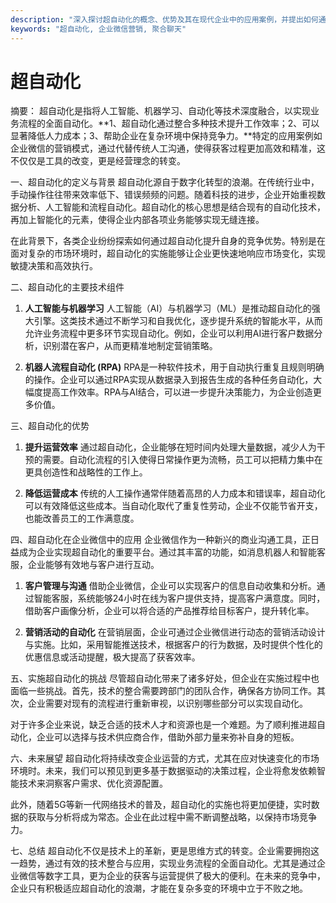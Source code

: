 ```yaml
---
description: "深入探讨超自动化的概念、优势及其在现代企业中的应用案例，并提出如何通过企业微信实现高效运营。"
keywords: "超自动化, 企业微信营销, 聚合聊天"
---
```

# 超自动化

摘要： 
超自动化是指将人工智能、机器学习、自动化等技术深度融合，以实现业务流程的全面自动化。**1、超自动化通过整合多种技术提升工作效率；2、可以显著降低人力成本；3、帮助企业在复杂环境中保持竞争力。**特定的应用案例如企业微信的营销模式，通过代替传统人工沟通，使得获客过程更加高效和精准，这不仅仅是工具的改变，更是经营理念的转变。

一、超自动化的定义与背景
超自动化源自于数字化转型的浪潮。在传统行业中，手动操作往往带来效率低下、错误频频的问题。随着科技的进步，企业开始重视数据分析、人工智能和流程自动化。超自动化的核心思想是结合现有的自动化技术，再加上智能化的元素，使得企业内部各项业务能够实现无缝连接。

在此背景下，各类企业纷纷探索如何通过超自动化提升自身的竞争优势。特别是在面对复杂的市场环境时，超自动化的实施能够让企业更快速地响应市场变化，实现敏捷决策和高效执行。

二、超自动化的主要技术组件
1. **人工智能与机器学习**
   人工智能（AI）与机器学习（ML）是推动超自动化的强大引擎。这类技术通过不断学习和自我优化，逐步提升系统的智能水平，从而允许业务流程中更多环节实现自动化。例如，企业可以利用AI进行客户数据分析，识别潜在客户，从而更精准地制定营销策略。

2. **机器人流程自动化 (RPA)**
   RPA是一种软件技术，用于自动执行重复且规则明确的操作。企业可以通过RPA实现从数据录入到报告生成的各种任务自动化，大幅度提高工作效率。RPA与AI结合，可以进一步提升决策能力，为企业创造更多价值。

三、超自动化的优势
1. **提升运营效率**
   通过超自动化，企业能够在短时间内处理大量数据，减少人为干预的需要。自动化流程的引入使得日常操作更为流畅，员工可以把精力集中在更具创造性和战略性的工作上。

2. **降低运营成本**
   传统的人工操作通常伴随着高昂的人力成本和错误率，超自动化可以有效降低这些成本。当自动化取代了重复性劳动，企业不仅能节省开支，也能改善员工的工作满意度。

四、超自动化在企业微信中的应用
企业微信作为一种新兴的商业沟通工具，正日益成为企业实现超自动化的重要平台。通过其丰富的功能，如消息机器人和智能客服，企业能够有效地与客户进行互动。

1. **客户管理与沟通**
   借助企业微信，企业可以实现客户的信息自动收集和分析。通过智能客服，系统能够24小时在线为客户提供支持，提高客户满意度。同时，借助客户画像分析，企业可以将合适的产品推荐给目标客户，提升转化率。

2. **营销活动的自动化**
   在营销层面，企业可通过企业微信进行动态的营销活动设计与实施。比如，采用智能推送技术，根据客户的行为数据，及时提供个性化的优惠信息或活动提醒，极大提高了获客效率。

五、实施超自动化的挑战
尽管超自动化带来了诸多好处，但企业在实施过程中也面临一些挑战。首先，技术的整合需要跨部门的团队合作，确保各方协同工作。其次，企业需要对现有的流程进行重新审视，以识别哪些部分可以实现自动化。

对于许多企业来说，缺乏合适的技术人才和资源也是一个难题。为了顺利推进超自动化，企业可以选择与技术供应商合作，借助外部力量来弥补自身的短板。

六、未来展望
超自动化将持续改变企业运营的方式，尤其在应对快速变化的市场环境时。未来，我们可以预见到更多基于数据驱动的决策过程，企业将愈发依赖智能技术来洞察客户需求、优化资源配置。

此外，随着5G等新一代网络技术的普及，超自动化的实施也将更加便捷，实时数据的获取与分析将成为常态。企业在此过程中需不断调整战略，以保持市场竞争力。

七、总结
超自动化不仅是技术上的革新，更是思维方式的转变。企业需要拥抱这一趋势，通过有效的技术整合与应用，实现业务流程的全面自动化。尤其是通过企业微信等数字工具，更为企业的获客与运营提供了极大的便利。在未来的竞争中，企业只有积极适应超自动化的浪潮，才能在复杂多变的环境中立于不败之地。
